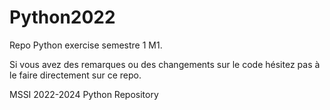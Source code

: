 # Python2022
Repo Python exercise semestre 1 M1. 

Si vous avez des remarques ou des changements sur le code hésitez pas à le faire directement sur ce repo. 

MSSI 2022-2024 Python Repository